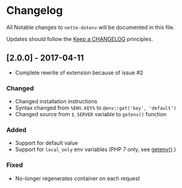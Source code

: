 # Changelog

All Notable changes to `nette-dotenv` will be documented in this file.

Updates should follow the [Keep a CHANGELOG](http://keepachangelog.com/) principles.

## [2.0.0] - 2017-04-11
- Complete rewrite of extension because of issue #2
### Changed
- Changed installation instructions
- Syntax changed from `%ENV.KEY%` to `@env::get('key', 'default')`
- Changed source from `$_SERVER` variable to `getenv()` function
### Added
- Support for default value
- Support for `local_only` env variables (PHP 7 only, see [getenv()](http://php.net/getenv).)
### Fixed
- No-longer regenerates container on each request
